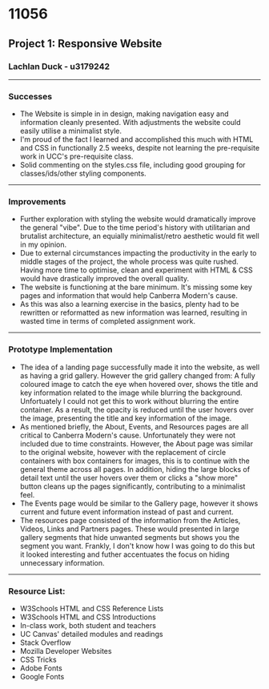 # 11056
## Project 1: Responsive Website
### Lachlan Duck - u3179242

---

### Successes

- The Website is simple in in design, making navigation easy and information cleanly presented. With adjustments the website could easily utilise a minimalist style.
- I'm proud of the fact I learned and accomplished this much with HTML and CSS in functionally 2.5 weeks, despite not learning the pre-requisite work in UCC's pre-requisite class.
- Solid commenting on the styles.css file, including good grouping for classes/ids/other styling components.

---

### Improvements

- Further exploration with styling the website would dramatically improve the general "vibe". Due to the time period's history with utilitarian and brutalist architecture, an equially minimalist/retro aesthetic would fit well in my opinion.
- Due to external circumstances impacting the productivity in the early to middle stages of the project, the whole process was quite rushed. Having more time to optimise, clean and experiment with HTML & CSS would have drastically improved the overall quality.
- The website is functioning at the bare minimum. It's missing some key pages and information that would help Canberra Modern's cause.
- As this was also a learning exercise in the basics, plenty had to be rewritten or reformatted as new information was learned, resulting in wasted time in terms of completed assignment work.

---

### Prototype Implementation

- The idea of a landing page successfully made it into the website, as well as having a grid gallery. However the grid gallery changed from: A fully coloured image to catch the eye when hovered over, shows the title and key information related to the image while blurring the background. Unfortuately I could not get this to work without blurring the entire container. As a result, the opacity is reduced until the user hovers over the image, presenting the title and key information of the image.
- As mentioned briefly, the About, Events, and Resources pages are all critical to Canberra Modern's cause. Unfortunately they were not included due to time constraints. However, the About page was similar to the original website, however with the replacement of circle containers with box containers for images, this is to continue with the general theme across all pages. In addition, hiding the large blocks of detail text until the user hovers over them or clicks a "show more" button cleans up the pages significantly, contributing to a minimalist feel.
- The Events page would be similar to the Gallery page, however it shows current and future event information instead of past and current.
- The resources page consisted of the information from the Articles, Videos, Links and Partners pages. These would presented in large gallery segments that hide unwanted segments but shows you the segment you want. Frankly, I don't know how I was going to do this but it looked interesting and futher accentuates the focus on hiding unnecessary information.

---

### Resource List:

- W3Schools HTML and CSS Reference Lists
- W3Schools HTML and CSS Introductions
- In-class work, both student and teachers
- UC Canvas' detailed modules and readings
- Stack Overflow
- Mozilla Developer Websites
- CSS Tricks
- Adobe Fonts
- Google Fonts